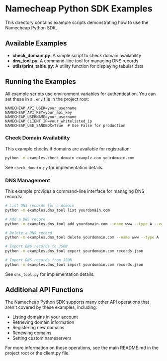 # Namecheap Python SDK Examples

This directory contains example scripts demonstrating how to use the Namecheap Python SDK.

## Available Examples

- **check_domain.py**: A simple script to check domain availability
- **dns_tool.py**: A command-line tool for managing DNS records
- **utils/print_table.py**: A utility function for displaying tabular data

## Running the Examples

All example scripts use environment variables for authentication. You can set these in a `.env` file in the project root:

```
NAMECHEAP_API_USER=your_username
NAMECHEAP_API_KEY=your_api_key
NAMECHEAP_USERNAME=your_username
NAMECHEAP_CLIENT_IP=your_whitelisted_ip
NAMECHEAP_USE_SANDBOX=True  # Use False for production
```

### Check Domain Availability

This example checks if domains are available for registration:

```bash
python -m examples.check_domain example.com yourdomain.com
```

See `check_domain.py` for implementation details.

### DNS Management

This example provides a command-line interface for managing DNS records:

```bash
# List DNS records for a domain
python -m examples.dns_tool list yourdomain.com

# Add a DNS record
python -m examples.dns_tool add yourdomain.com --name www --type A --value 192.0.2.1

# Delete a DNS record
python -m examples.dns_tool delete yourdomain.com --name www --type A

# Export DNS records to JSON
python -m examples.dns_tool export yourdomain.com records.json

# Import DNS records from JSON
python -m examples.dns_tool import yourdomain.com records.json
```

See `dns_tool.py` for implementation details.

## Additional API Functions

The Namecheap Python SDK supports many other API operations that aren't covered by these examples, including:

- Listing domains in your account
- Retrieving domain information
- Registering new domains
- Renewing domains
- Setting custom nameservers

For more information on these operations, see the main README.md in the project root or the client.py file.